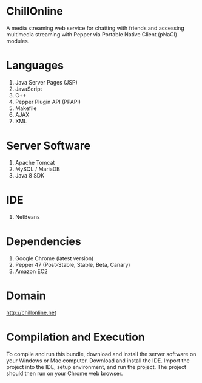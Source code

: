 

# ChillOnline

A media streaming web service for chatting with friends and accessing multimedia streaming with Pepper via Portable Native Client (pNaCl) modules.


# Languages

1. Java Server Pages (JSP)
2. JavaScript
3. C++
4. Pepper Plugin API (PPAPI)
5. Makefile
6. AJAX
7. XML


# Server Software

1. Apache Tomcat
2. MySQL / MariaDB
3. Java 8 SDK 


# IDE
1. NetBeans


# Dependencies

1. Google Chrome (latest version)
2. Pepper 47 (Post-Stable, Stable, Beta, Canary)
3. Amazon EC2


# Domain

http://chillonline.net



# Compilation and Execution

To compile and run this bundle, download and install the server software on your Windows or Mac computer. Download and install the IDE. Import the project into the IDE, setup environment, and run the project. The project should then run on your Chrome web browser.


